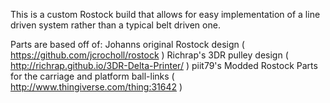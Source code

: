 This is a custom Rostock build that allows for easy implementation of a line driven system rather than a typical belt driven one.

Parts are based off of:
Johanns original Rostock design ( https://github.com/jcrocholl/rostock )
Richrap's 3DR pulley design ( http://richrap.github.io/3DR-Delta-Printer/ )
piit79's Modded Rostock Parts for the carriage and platform ball-links ( http://www.thingiverse.com/thing:31642 )

